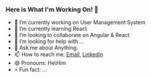 ### Here is What I'm Working On! 👋

- 🔭 I’m currently working on  User Management System
- 🌱 I’m currently learning React
- 👯 I’m looking to collaborate on Angular & React
- 🤔 I’m looking for help with ...
- 💬 Ask me about Anything.
- 📫 How to reach me: [Email](rotyanir@gmail.com), [Linkedin](https://www.linkedin.com/in/yanir-rot-1454621b0/)
- 😄 Pronouns: He\Him
- ⚡ Fun fact: ...

